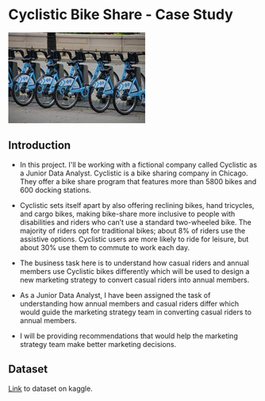# **Cyclistic Bike Share - Case Study**

![image](cyclistic_bike.jpg)


## **Introduction**

* In this project. I'll be working with a fictional company called Cyclistic as a Junior Data Analyst. Cyclistic is a bike sharing company in Chicago. They offer a bike share program that features more than 5800 bikes and 600 docking stations.

* Cyclistic sets itself apart by also offering reclining bikes, hand tricycles, and cargo bikes, making bike-share more inclusive to people with disabilities and riders who can’t use a standard two-wheeled bike. The majority of riders opt for traditional bikes; about 8% of riders use the assistive options. Cyclistic users are more likely to ride for leisure, but about 30% use them to commute to work each day.

* The business task here is to understand how casual riders and annual members use Cyclistic bikes differently which will be used to design a new marketing strategy to convert casual riders into annual members.

* As a Junior Data Analyst, I have been assigned the task of understanding how annual members and casual riders differ which would guide the marketing strategy team in converting casual riders to annual members.

* I will be providing recommendations that would help the marketing strategy team make better marketing decisions.

## **Dataset**
[Link](https://www.kaggle.com/datasets/emmanuelani/bike-share-datasets) to dataset on kaggle.






